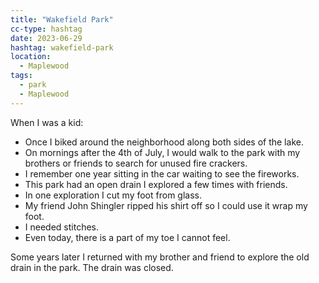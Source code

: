 ```yaml
---
title: "Wakefield Park"
cc-type: hashtag
date: 2023-06-29
hashtag: wakefield-park
location:
  - Maplewood
tags:
  - park
  - Maplewood
---
```

When I was a kid:

* Once I biked around the neighborhood along both sides of the lake.
* On mornings after the 4th of July, I would walk to the park with my brothers or friends to search for unused fire crackers.
* I remember one year sitting in the car waiting to see the fireworks.
* This park had an open drain I explored a few times with friends.
* In one exploration I cut my foot from glass.
* My friend John Shingler ripped his shirt off so I could use it wrap my foot.
* I needed stitches.
* Even today, there is a part of my toe I cannot feel.

Some years later I returned with my brother and friend to explore the old drain in the park. The drain was closed.